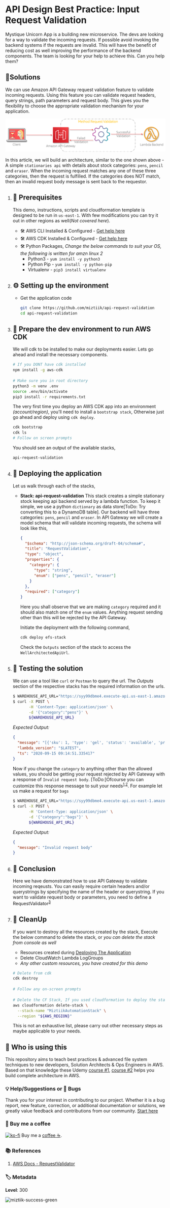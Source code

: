 # API Design Best Practice: Input Request Validation

Mystique Unicorn App is a building new microservice. The devs are looking for a way to validate the incoming requests. If possible avoid invoking the backend systems if the requests are invalid. This will have the benefit of reducing cost as well improving the performance of the backend components. The team is looking for your help to achieve this. Can you help them?

## 🎯Solutions

We can use Amazon API Gateway request validation feature to validate incoming requests. Using this feature you can validate request headers, query strings, path parameters and request body. This gives you the flexibility to choose the appropriate validation mechanism for your application.

![Miztiik Automation Lambda Best Practices: Persistent Storage for functions](images/miztiik_api_request_validation_architecture_01.png)

In this article, we will build an architecture, similar to the one shown above - A simple `stationaries api` with details about stock categories: `pens`, `pencil` and `eraser`. When the incoming request matches any one of these three categories, then the request is fulfilled. If the categories does NOT match, then an invalid request body message is sent back to the requestor.

1.  ## 🧰 Prerequisites

    This demo, instructions, scripts and cloudformation template is designed to be run in `us-east-1`. With few modifications you can try it out in other regions as well(_Not covered here_).

    - 🛠 AWS CLI Installed & Configured - [Get help here](https://youtu.be/TPyyfmQte0U)
    - 🛠 AWS CDK Installed & Configured - [Get help here](https://www.youtube.com/watch?v=MKwxpszw0Rc)
    - 🛠 Python Packages, _Change the below commands to suit your OS, the following is written for amzn linux 2_
      - Python3 - `yum install -y python3`
      - Python Pip - `yum install -y python-pip`
      - Virtualenv - `pip3 install virtualenv`

1.  ## ⚙️ Setting up the environment

    - Get the application code

      ```bash
      git clone https://github.com/miztiik/api-request-validation
      cd api-request-validation
      ```

1.  ## 🚀 Prepare the dev environment to run AWS CDK

    We will cdk to be installed to make our deployments easier. Lets go ahead and install the necessary components.

    ```bash
    # If you DONT have cdk installed
    npm install -g aws-cdk

    # Make sure you in root directory
    python3 -m venv .env
    source .env/bin/activate
    pip3 install -r requirements.txt
    ```

    The very first time you deploy an AWS CDK app into an environment _(account/region)_, you’ll need to install a `bootstrap stack`, Otherwise just go ahead and deploy using `cdk deploy`.

    ```bash
    cdk bootstrap
    cdk ls
    # Follow on screen prompts
    ```

    You should see an output of the available stacks,

    ```bash
    api-request-validation
    ```

1.  ## 🚀 Deploying the application

    Let us walk through each of the stacks,

    - **Stack: api-request-validation**
      This stack creates a simple stationary stock keeping api backend served by a lambda function. To keep it simple, we use a python `dictionary` as data store[ToDo: Try converting this to a DynamoDB table]. Our backend will have three categories: `pens`, `pencil` and `eraser`. In API Gateway we will create a model schema that will validate incoming requests, the schema will look like this,

      ```json
      {
        "$schema": "http://json-schema.org/draft-04/schema#",
        "title": "RequestValidation",
        "type": "object",
        "properties": {
          "category": {
            "type": "string",
            "enum": ["pens", "pencil", "eraser"]
          }
        },
        "required": ["category"]
      }
      ```

      Here you shall observe that we are making `category` required and it should also match one of the `enum` values. Anything request sending other than this will be rejected by the API Gateway.

      Initiate the deployment with the following command,

      ```bash
      cdk deploy efs-stack
      ```

      Check the `Outputs` section of the stack to access the `WellArchitectedApiUrl`.

1.  ## 🔬 Testing the solution

    We can use a tool like `curl` or `Postman` to query the url. The _Outputs_ section of the respective stacks has the required information on the urls.

    ```bash
    $ WAREHOUSE_API_URL="https://syy99dbme4.execute-api.us-east-1.amazonaws.com/miztiik/well-architected-api/get-stationary"
    $ curl -X POST \
           -H 'Content-Type: application/json' \
           -d '{"category":"pens"}' \
           ${WAREHOUSE_API_URL}
    ```

    _Expected Output:_

    ```json
    {
      "message": "[{'sku': 1, 'type': 'gel', 'status': 'available', 'price': 83}]",
      "lambda_version": "$LATEST",
      "ts": "2020-09-15 09:14:51.335417"
    }
    ```

    Now if you change the `category` to anything other than the allowed values, you should be getting your request rejected by API Gateway with a response of `Invalid request body`. [ToDo:]Ofcourse you can customize this response message to suit your needs<sup>[1],[2]</sup>. For example let us make a request for `bags`

    ```bash
    $ WAREHOUSE_API_URL="https://syy99dbme4.execute-api.us-east-1.amazonaws.com/miztiik/well-architected-api/get-stationary"
    $ curl -X POST \
           -H 'Content-Type: application/json' \
           -d '{"category":"bags"}' \
           ${WAREHOUSE_API_URL}
    ```

    _Expected Output:_

    ```json
    {
      "message": "Invalid request body"
    }
    ```

1.  ## 📒 Conclusion

    Here we have demonstrated how to use API Gateway to validate incoming reqeusts. You can easily require certain headers and/or querystrings by specifying the name of the header or querystring. If you want to validate request body or parameters, you need to define a RequestValidator<sup>[3]</sup>

1.  ## 🧹 CleanUp

    If you want to destroy all the resources created by the stack, Execute the below command to delete the stack, or _you can delete the stack from console as well_

    - Resources created during [Deploying The Application](#deploying-the-application)
    - Delete CloudWatch Lambda LogGroups
    - _Any other custom resources, you have created for this demo_

    ```bash
    # Delete from cdk
    cdk destroy

    # Follow any on-screen prompts

    # Delete the CF Stack, If you used cloudformation to deploy the stack.
    aws cloudformation delete-stack \
      --stack-name "MiztiikAutomationStack" \
      --region "${AWS_REGION}"
    ```

    This is not an exhaustive list, please carry out other necessary steps as maybe applicable to your needs.

## 📌 Who is using this

This repository aims to teach best practices & advanced file system techniques to new developers, Solution Architects & Ops Engineers in AWS. Based on that knowledge these Udemy [course #1][103], [course #2][102] helps you build complete architecture in AWS.

### 💡 Help/Suggestions or 🐛 Bugs

Thank you for your interest in contributing to our project. Whether it is a bug report, new feature, correction, or additional documentation or solutions, we greatly value feedback and contributions from our community. [Start here][200]

### 👋 Buy me a coffee

[![ko-fi](https://www.ko-fi.com/img/githubbutton_sm.svg)](https://ko-fi.com/Q5Q41QDGK) Buy me a [coffee ☕][900].

### 📚 References

1. [AWS Docs - RequestValidator][4]

### 🏷️ Metadata

**Level**: 300

![miztiik-success-green](https://img.shields.io/badge/miztiik-success-green)

[1]: https://marcelog.github.io/articles/aws_api_gateway_return_custom_http_status_codes.html
[2]: https://aws.amazon.com/blogs/compute/error-handling-patterns-in-amazon-api-gateway-and-aws-lambda/
[3]: https://docs.aws.amazon.com/AWSCloudFormation/latest/UserGuide/aws-resource-apigateway-requestvalidator.html
[4]: https://www.alexdebrie.com/posts/api-gateway-elements/#gateway-response-types
[100]: https://www.udemy.com/course/aws-cloud-security/?referralCode=B7F1B6C78B45ADAF77A9
[101]: https://www.udemy.com/course/aws-cloud-security-proactive-way/?referralCode=71DC542AD4481309A441
[102]: https://www.udemy.com/course/aws-cloud-development-kit-from-beginner-to-professional/?referralCode=E15D7FB64E417C547579
[103]: https://www.udemy.com/course/aws-cloudformation-basics?referralCode=93AD3B1530BC871093D6
[200]: https://github.com/miztiik/api-request-validation/issues
[899]: https://www.udemy.com/user/n-kumar/
[900]: https://ko-fi.com/miztiik
[901]: https://ko-fi.com/Q5Q41QDGK
